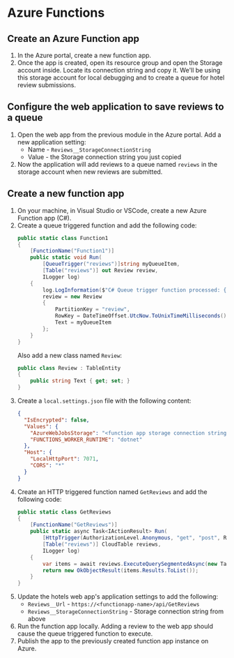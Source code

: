 # Azure Functions

## Create an Azure Function app

1. In the Azure portal, create a new function app.
1. Once the app is created, open its resource group and open the Storage account inside. Locate its connection string and copy it. We'll be using this storage account for local debugging and to create a queue for hotel review submissions.


## Configure the web application to save reviews to a queue

1. Open the web app from the previous module in the Azure portal. Add a new application setting:
    * Name - `Reviews__StorageConnectionString`
    * Value - the Storage connection string you just copied
1. Now the application will add reviews to a queue named `reviews` in the storage account when new reviews are submitted.


## Create a new function app

1. On your machine, in Visual Studio or VSCode, create a new Azure Function app (C#).
1. Create a queue triggered function and add the following code:
    ```csharp
    public static class Function1
    {
        [FunctionName("Function1")]
        public static void Run(
            [QueueTrigger("reviews")]string myQueueItem, 
            [Table("reviews")] out Review review, 
            ILogger log)
        {
            log.LogInformation($"C# Queue trigger function processed: {myQueueItem}");
            review = new Review
            {
                PartitionKey = "review",
                RowKey = DateTimeOffset.UtcNow.ToUnixTimeMilliseconds().ToString(),
                Text = myQueueItem
            };
        }
    }
    ```
    Also add a new class named `Review`:
    ```csharp
    public class Review : TableEntity
    {
        public string Text { get; set; }
    }
    ```
1. Create a `local.settings.json` file with the following content:
    ```json
    {
      "IsEncrypted": false,
      "Values": {
        "AzureWebJobsStorage": "<function app storage connection string>",
        "FUNCTIONS_WORKER_RUNTIME": "dotnet"
      },
      "Host": {
        "LocalHttpPort": 7071,
        "CORS": "*"
      }
    }
    ```
1. Create an HTTP triggered function named `GetReviews` and add the following code:
    ```csharp
    public static class GetReviews
    {
        [FunctionName("GetReviews")]
        public static async Task<IActionResult> Run(
            [HttpTrigger(AuthorizationLevel.Anonymous, "get", "post", Route = null)]HttpRequest req, 
            [Table("reviews")] CloudTable reviews,
            ILogger log)
        {
            var items = await reviews.ExecuteQuerySegmentedAsync(new TableQuery<Review>(), null);
            return new OkObjectResult(items.Results.ToList());
        }
    }
    ```
1. Update the hotels web app's application settings to add the following:
    * `Reviews__Url` - `https://<functionapp-name>/api/GetReviews`
    * `Reviews__StorageConnectionString` - Storage connection string from above
1. Run the function app locally. Adding a review to the web app should cause the queue triggered function to execute.
1. Publish the app to the previously created function app instance on Azure.

